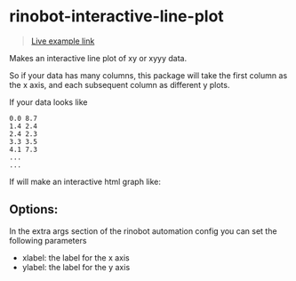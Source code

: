 # rinobot-interactive-line-plot

> [Live example link](https://rawgit.com/rinocloud/rinobot-plugin-interactive-line-plot/master/examples/data-int-line-plot.html)

Makes an interactive line plot of xy or xyyy data.

So if your data has many columns, this package will take  the
first column as the x axis, and each subsequent column as
different y plots.

If your data looks like

```
0.0 8.7
1.4 2.4
2.4 2.3
3.3 3.5
4.1 7.3
...
...
```

If will make an interactive html graph like:

## Options:

In the extra args section of the rinobot automation config you can set the following parameters

- xlabel: the label for the x axis
- ylabel: the label for the y axis

